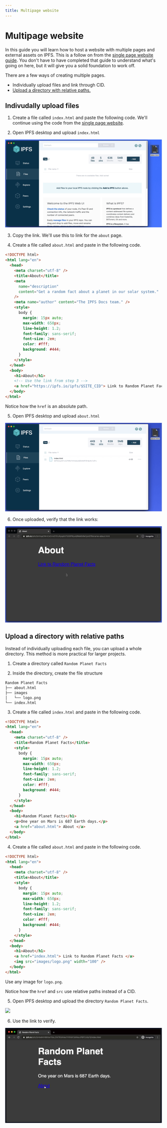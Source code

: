 ```yaml
---
title: Multipage website
---
```


# Multipage website

In this guide you will learn how to host a website with multiple pages and external assets on IPFS. This is a follow on from the [single page website guide](single-page-website). You don't have to have completed that guide to understand what's going on here, but it will give you a solid foundation to work off.

There are a few ways of creating multiple pages.

- Individually upload files and link through CID.
- [Upload a directory with relative paths.](upload-a-directory-with-relative-paths)

## Indivudally upload files

1. Create a file called `index.html` and paste the following code. We'll continue using the code from the [single page website](how-to/websites-on-ipfs/single-page-website/#add-your-site).

2. Open IPFS desktop and upload `index.html`

![](./images/multipage-website/upload-file.gif)

3. Copy the link. We'll use this to link for the `about` page.

4. Create a file called `about.html` and paste in the following code.

```html
<!DOCTYPE html>
<html lang="en">
  <head>
    <meta charset="utf-8" />
    <title>About</title>
    <meta
      name="description"
      content="Get a random fact about a planet in our solar system."
    />
    <meta name="author" content="The IPFS Docs team." />
    <style>
      body {
        margin: 15px auto;
        max-width: 650px;
        line-height: 1.2;
        font-family: sans-serif;
        font-size: 2em;
        color: #fff;
        background: #444;
      }
    </style>
  </head>
  <body>
    <h1>About</h1>
    <!-- Use the link from step 3 -->
    <a href="https://ipfs.io/ipfs/$SITE_CID"> Link to Random Planet Facts </a>
  </body>
</html>
```

Notice how the `href` is an absolute path.

5. Open IPFS desktop and upload `about.html`

![](./images/multipage-website/upload-about.gif)

6. Once uploaded, verify that the link works:

![](./images/multipage-website/link-file.gif)

## Upload a directory with relative paths

Instead of individually uploading each file, you can upload a whole directory. This method is more practical for larger projects.

1. Create a directory called `Random Planet Facts`

2. Inside the directory, create the file structure

```
Random Planet Facts
├── about.html
├── images
│   └── logo.png
└── index.html
```

3. Create a file called `index.html` and paste in the following code.

```html
<!DOCTYPE html>
<html lang="en">
  <head>
    <meta charset="utf-8" />
    <title>Random Planet Facts</title>
    <style>
      body {
        margin: 15px auto;
        max-width: 650px;
        line-height: 1.2;
        font-family: sans-serif;
        font-size: 2em;
        color: #fff;
        background: #444;
      }
    </style>
  </head>
  <body>
    <h1>Random Planet Facts</h1>
    <p>One year on Mars is 687 Earth days.</p>
    <a href="about.html"> About </a>
  </body>
</html>
```

4. Create a file called `about.html` and paste in the following code.

```html
<!DOCTYPE html>
<html lang="en">
  <head>
    <meta charset="utf-8" />
    <title>About</title>
    <style>
      body {
        margin: 15px auto;
        max-width: 650px;
        line-height: 1.2;
        font-family: sans-serif;
        font-size: 2em;
        color: #fff;
        background: #444;
      }
    </style>
  </head>
  <body>
    <h1>About</h1>
    <a href="index.html"> Link to Random Planet Facts </a>
    <img src="images/logo.png" width="100" />
  </body>
</html>
```

Use any image for `logo.png`.

Notice how the `href` and `src` use relative paths instead of a CID.

5. Open IPFS desktop and upload the directory `Random Planet Facts`.

![](./images/multipage-website/upload-folder.gif)

6. Use the link to verify.

![](./images/multipage-website/link-folder.gif)
